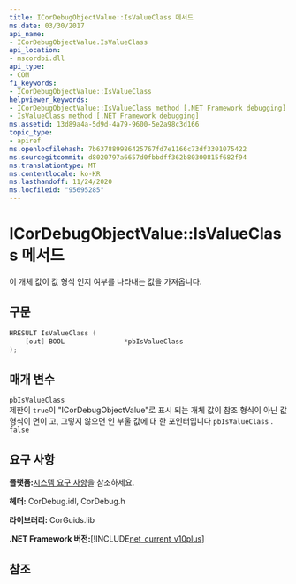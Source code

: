 ```yaml
---
title: ICorDebugObjectValue::IsValueClass 메서드
ms.date: 03/30/2017
api_name:
- ICorDebugObjectValue.IsValueClass
api_location:
- mscordbi.dll
api_type:
- COM
f1_keywords:
- ICorDebugObjectValue::IsValueClass
helpviewer_keywords:
- ICorDebugObjectValue::IsValueClass method [.NET Framework debugging]
- IsValueClass method [.NET Framework debugging]
ms.assetid: 13d89a4a-5d9d-4a79-9600-5e2a98c3d166
topic_type:
- apiref
ms.openlocfilehash: 7b637889986425767fd7e1166c73df3301075422
ms.sourcegitcommit: d8020797a6657d0fbbdff362b80300815f682f94
ms.translationtype: MT
ms.contentlocale: ko-KR
ms.lasthandoff: 11/24/2020
ms.locfileid: "95695285"
---
```

# <a name="icordebugobjectvalueisvalueclass-method"></a>ICorDebugObjectValue::IsValueClass 메서드

이 개체 값이 값 형식 인지 여부를 나타내는 값을 가져옵니다.  
  
## <a name="syntax"></a>구문  
  
```cpp  
HRESULT IsValueClass (  
    [out] BOOL               *pbIsValueClass  
);  
```  
  
## <a name="parameters"></a>매개 변수  

 `pbIsValueClass`  
 제한이 `true`이 "ICorDebugObjectValue"로 표시 되는 개체 값이 참조 형식이 아닌 값 형식이 면이 고, 그렇지 않으면 인 부울 값에 대 한 포인터입니다 `pbIsValueClass` . `false`  
  
## <a name="requirements"></a>요구 사항  

 **플랫폼:**[시스템 요구 사항](../../get-started/system-requirements.md)을 참조하세요.  
  
 **헤더:** CorDebug.idl, CorDebug.h  
  
 **라이브러리:** CorGuids.lib  
  
 **.NET Framework 버전:**[!INCLUDE[net_current_v10plus](../../../../includes/net-current-v10plus-md.md)]  
  
## <a name="see-also"></a>참조
